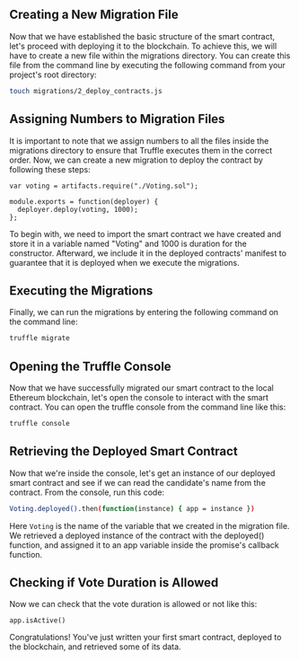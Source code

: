 ## Creating a New Migration File
Now that we have established the basic structure of the smart contract, let's proceed with deploying it to the blockchain. To achieve this, we will have to create a new file within the migrations directory. You can create this file from the command line by executing the following command from your project's root directory:
```bash
touch migrations/2_deploy_contracts.js
```
## Assigning Numbers to Migration Files
It is important to note that we assign numbers to all the files inside the migrations directory to ensure that Truffle executes them in the correct order. Now, we can create a new migration to deploy the contract by following these steps:

```solidity
var voting = artifacts.require("./Voting.sol");

module.exports = function(deployer) {
  deployer.deploy(voting, 1000);
};
```

To begin with, we need to import the smart contract we have created and store it in a variable named "Voting" and 1000 is duration for the constructor. Afterward, we include it in the deployed contracts' manifest to guarantee that it is deployed when we execute the migrations.
## Executing the Migrations
Finally, we can run the migrations by entering the following command on the command line:
```bash
truffle migrate
```
## Opening the Truffle Console
Now that we have successfully migrated our smart contract to the local Ethereum blockchain, let's open the console to interact with the smart contract. You can open the truffle console from the command line like this:

```bash
truffle console
```
## Retrieving the Deployed Smart Contract
Now that we're inside the console, let's get an instance of our deployed smart contract and see if we can read the candidate's name from the contract. From the console, run this code:

```bash
Voting.deployed().then(function(instance) { app = instance })
```
Here `Voting` is the name of the variable that we created in the migration file. We retrieved a deployed instance of the contract with the deployed() function, and assigned it to an app variable inside the promise's callback function. 
## Checking if Vote Duration is Allowed
Now we can check that the vote duration is allowed or not like this:
```
app.isActive()
```

Congratulations! You've just written your first smart contract, deployed to the blockchain, and retrieved some of its data.
